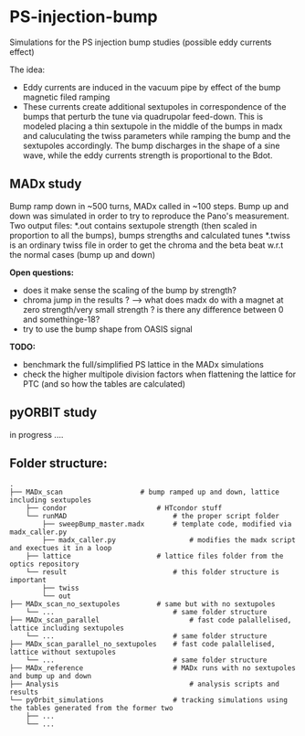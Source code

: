 # PS-injection-bump
Simulations for the PS injection bump studies (possible eddy currents effect)

The idea:
- Eddy currents are induced in the vacuum pipe by effect of the bump magnetic filed ramping
- These currents create additional sextupoles in correspondence of the bumps that perturb the tune via quadrupolar feed-down. This is modeled placing a thin sextupole in the middle of the bumps in madx and caluculating the twiss parameters while ramping the bump and the sextupoles accordingly. The bump discharges in the shape of a sine wave, while the eddy currents strength is proportional to the Bdot.

## MADx study
Bump ramp down in ~500 turns, MADx called in ~100 steps. Bump up and down was simulated in order to try to reproduce the Pano's measurement.
Two output files: 
*.out contains sextupole strength (then scaled in proportion to all the bumps), bumps strengths and calculated tunes
*.twiss is an ordinary twiss file in order to get the chroma and the beta beat w.r.t the normal cases (bump up and down)

**Open questions:**
- does it make sense the scaling of the bump by strength?
- chroma jump in the results ? --> what does madx do with a magnet at zero strength/very small strength ? is there any difference between 0 and somethinge-18?
- try to use the bump shape from OASIS signal

**TODO:**
- benchmark the full/simplified PS lattice in the MADx simulations
- check the higher multipole division factors when flattening the lattice for PTC (and so how the tables are calculated)

## pyORBIT study
in progress ....

## Folder structure:
```
.
├── MADx_scan					# bump ramped up and down, lattice including sextupoles
    ├── condor						# HTcondor stuff
    └── runMAD  						# the proper script folder
    	├── sweepBump_master.madx		# template code, modified via madx_caller.py
    	├── madx_caller.py    				# modifies the madx script and exectues it in a loop
	├── lattice						# lattice files folder from the optics repository
	└── result   						# this folder structure is important
		├── twiss
		└── out
├── MADx_scan_no_sextupoles        	# same but with no sextupoles
    └── ...  							# same folder structure
├── MADx_scan_parallel              		# fast code palallelised, lattice including sextupoles
    └── ...  							# same folder structure
├── MADx_scan_parallel_no_sextupoles	# fast code palallelised, lattice without sextupoles
    └── ...  							# same folder structure
├── MADx_reference           			# MADx runs with no sextupoles and bump up and down
├── Analysis                				# analysis scripts and results
└── pyOrbit_simulations      			# tracking simulations using the tables generated from the former two
    ├── ...            
    └── ...   

```
